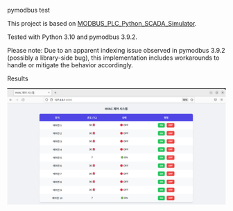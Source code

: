 pymodbus test 

This project is based on [MODBUS_PLC_Python_SCADA_Simulator](https://github.com/AKurtz87/MODBUS_PLC_Python_SCADA_Simulator).

Tested with Python 3.10 and pymodbus 3.9.2.

Please note: Due to an apparent indexing issue observed in pymodbus 3.9.2 (possibly a library-side bug), this implementation includes workarounds to handle or mitigate the behavior accordingly.

Results

![Flask Server Web Page](image.png)
